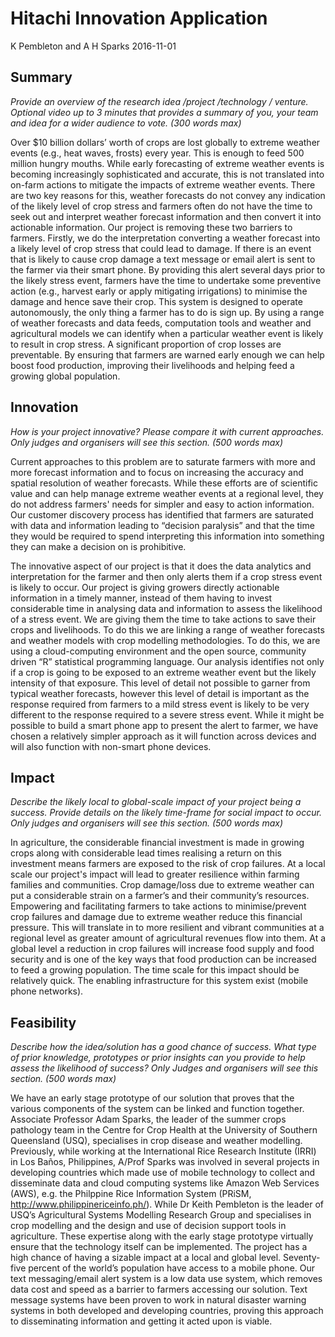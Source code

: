 Hitachi Innovation Application
================
K Pembleton and A H Sparks
2016-11-01

Summary
-------

*Provide an overview of the research idea /project /technology / venture. Optional video up to 3 minutes that provides a summary of you, your team and idea for a wider audience to vote. (300 words max)*

Over $10 billion dollars’ worth of crops are lost globally to extreme weather events (e.g., heat waves, frosts) every year. This is enough to feed 500 million hungry mouths. While early forecasting of extreme weather events is becoming increasingly sophisticated and accurate, this is not translated into on-farm actions to mitigate the impacts of extreme weather events. There are two key reasons for this, weather forecasts do not convey any indication of the likely level of crop stress and farmers often do not have the time to seek out and interpret weather forecast information and then convert it into actionable information. Our project is removing these two barriers to farmers. Firstly, we do the interpretation converting a weather forecast into a likely level of crop stress that could lead to damage. If there is an event that is likely to cause crop damage a text message or email alert is sent to the farmer via their smart phone. By providing this alert several days prior to the likely stress event, farmers have the time to undertake some preventive action (e.g., harvest early or apply mitigating irrigations) to minimise the damage and hence save their crop. This system is designed to operate autonomously, the only thing a farmer has to do is sign up. By using a range of weather forecasts and data feeds, computation tools and weather and agricultural models we can identify when a particular weather event is likely to result in crop stress. A significant proportion of crop losses are preventable. By ensuring that farmers are warned early enough we can help boost food production, improving their livelihoods and helping feed a growing global population.

Innovation
----------

*How is your project innovative? Please compare it with current approaches. Only judges and organisers will see this section. (500 words max)*

Current approaches to this problem are to saturate farmers with more and more forecast information and to focus on increasing the accuracy and spatial resolution of weather forecasts. While these efforts are of scientific value and can help manage extreme weather events at a regional level, they do not address farmers' needs for simpler and easy to action information. Our customer discovery process has identified that farmers are saturated with data and information leading to “decision paralysis” and that the time they would be required to spend interpreting this information into something they can make a decision on is prohibitive.

The innovative aspect of our project is that it does the data analytics and interpretation for the farmer and then only alerts them if a crop stress event is likely to occur. Our project is giving growers directly actionable information in a timely manner, instead of them having to invest considerable time in analysing data and information to assess the likelihood of a stress event. We are giving them the time to take actions to save their crops and livelihoods. To do this we are linking a range of weather forecasts and weather models with crop modelling methodologies. To do this, we are using a cloud-computing environment and the open source, community driven “R” statistical programming language. Our analysis identifies not only if a crop is going to be exposed to an extreme weather event but the likely intensity of that exposure. This level of detail not possible to garner from typical weather forecasts, however this level of detail is important as the response required from farmers to a mild stress event is likely to be very different to the response required to a severe stress event. While it might be possible to build a smart phone app to present the alert to farmer, we have chosen a relatively simpler approach as it will function across devices and will also function with non-smart phone devices.

Impact
------

*Describe the likely local to global-scale impact of your project being a success. Provide details on the likely time-frame for social impact to occur. Only judges and organisers will see this section. (500 words max)*

In agriculture, the considerable financial investment is made in growing crops along with considerable lead times realising a return on this investment means farmers are exposed to the risk of crop failures. At a local scale our project's impact will lead to greater resilience within farming families and communities. Crop damage/loss due to extreme weather can put a considerable strain on a farmer’s and their community’s resources. Empowering and facilitating farmers to take actions to minimise/prevent crop failures and damage due to extreme weather reduce this financial pressure. This will translate in to more resilient and vibrant communities at a regional level as greater amount of agricultural revenues flow into them. At a global level a reduction in crop failures will increase food supply and food security and is one of the key ways that food production can be increased to feed a growing population. The time scale for this impact should be relatively quick. The enabling infrastructure for this system exist (mobile phone networks).

Feasibility
-----------

*Describe how the idea/solution has a good chance of success. What type of prior knowledge, prototypes or prior insights can you provide to help assess the likelihood of success? Only Judges and organisers will see this section. (500 words max)*

We have an early stage prototype of our solution that proves that the various components of the system can be linked and function together. Associate Professor Adam Sparks, the leader of the summer crops pathology team in the Centre for Crop Health at the University of Southern Queensland (USQ), specialises in crop disease and weather modelling. Previously, while working at the International Rice Research Institute (IRRI) in Los Baños, Philippines, A/Prof Sparks was involved in several projects in developing countries which made use of mobile technology to collect and disseminate data and cloud computing systems like Amazon Web Services (AWS), e.g. the Philppine Rice Information System (PRiSM, <http://www.philippinericeinfo.ph/>). While Dr Keith Pembleton is the leader of USQ’s Agricultural Systems Modelling Research Group and specialises in crop modelling and the design and use of decision support tools in agriculture. These expertise along with the early stage prototype virtually ensure that the technology itself can be implemented. The project has a high chance of having a sizable impact at a local and global level. Seventy-five percent of the world’s population have access to a mobile phone. Our text messaging/email alert system is a low data use system, which removes data cost and speed as a barrier to farmers accessing our solution. Text message systems have been proven to work in natural disaster warning systems in both developed and developing countries, proving this approach to disseminating information and getting it acted upon is viable.
